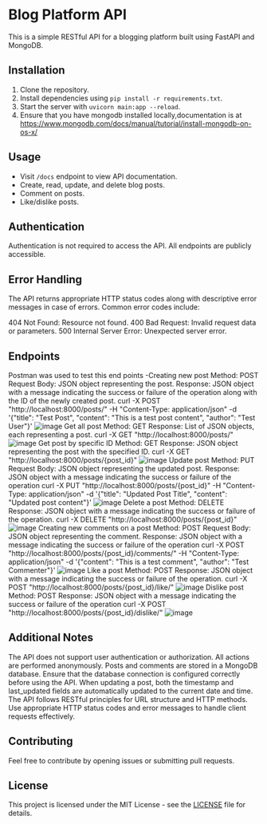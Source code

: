 
# Blog Platform API

This is a simple RESTful API for a blogging platform built using FastAPI and MongoDB.

## Installation

1. Clone the repository.
2. Install dependencies using `pip install -r requirements.txt`.
3. Start the server with `uvicorn main:app --reload`.
4. Ensure that you have mongodb installed locally,documentation is at https://www.mongodb.com/docs/manual/tutorial/install-mongodb-on-os-x/

## Usage

- Visit `/docs` endpoint to view API documentation.
- Create, read, update, and delete blog posts.
- Comment on posts.
- Like/dislike posts.
## Authentication
Authentication is not required to access the API. All endpoints are publicly accessible.

## Error Handling
The API returns appropriate HTTP status codes along with descriptive error messages in case of errors. Common error codes include:

404 Not Found: Resource not found.
400 Bad Request: Invalid request data or parameters.
500 Internal Server Error: Unexpected server error.

  ## Endpoints
 Postman was used to test this end points
 -Creating new post
 Method: POST
Request Body: JSON object representing the post.
Response: JSON object with a message indicating the success or failure of the operation along with the ID of the newly created post.
curl -X POST "http://localhost:8000/posts/" -H "Content-Type: application/json" -d '{"title": "Test Post", "content": "This is a test post content", "author": "Test User"}'
![image](https://github.com/lixelamos/blog-api/assets/48270069/0b98221b-acb2-4599-902a-468b03775c98)
Get all post
Method: GET
Response: List of JSON objects, each representing a post.
curl -X GET "http://localhost:8000/posts/"
![image](https://github.com/lixelamos/blog-api/assets/48270069/43e295e3-b52b-4b0a-a0bd-5e8b83b2c62b)
Get post by specific ID
Method: GET
Response: JSON object representing the post with the specified ID.
curl -X GET "http://localhost:8000/posts/{post_id}"
![image](https://github.com/lixelamos/blog-api/assets/48270069/94bec683-cdfc-4d96-80df-e7e09cf86cec)
Update post
Method: PUT
Request Body: JSON object representing the updated post.
Response: JSON object with a message indicating the success or failure of the operation
curl -X PUT "http://localhost:8000/posts/{post_id}" -H "Content-Type: application/json" -d '{"title": "Updated Post Title", "content": "Updated post content"}'
![image](https://github.com/lixelamos/blog-api/assets/48270069/889c239f-30eb-475e-a8d4-fd5e71280916)
Delete a post
Method: DELETE
Response: JSON object with a message indicating the success or failure of the operation.
curl -X DELETE "http://localhost:8000/posts/{post_id}"
![image](https://github.com/lixelamos/blog-api/assets/48270069/21057a6e-38f6-4b55-8770-aa0b621572eb)
Creating new comments on a post
Method: POST
Request Body: JSON object representing the comment.
Response: JSON object with a message indicating the success or failure of the operation
curl -X POST "http://localhost:8000/posts/{post_id}/comments/" -H "Content-Type: application/json" -d '{"content": "This is a test comment", "author": "Test Commenter"}'
![image](https://github.com/lixelamos/blog-api/assets/48270069/bc29c1d7-92d1-41be-bfde-7bb1780e6bc4)
Like a post
Method: POST
Response: JSON object with a message indicating the success or failure of the operation.
curl -X POST "http://localhost:8000/posts/{post_id}/like/"
![image](https://github.com/lixelamos/blog-api/assets/48270069/1f2562dd-7b13-4759-ae61-84cd01e09203)
Dislike post
Method: POST
Response: JSON object with a message indicating the success or failure of the operation
curl -X POST "http://localhost:8000/posts/{post_id}/dislike/"
![image](https://github.com/lixelamos/blog-api/assets/48270069/6c36a856-df78-4c21-9c06-44ea052ed781)

## Additional Notes
The API does not support user authentication or authorization. All actions are performed anonymously.
Posts and comments are stored in a MongoDB database. Ensure that the database connection is configured correctly before using the API.
When updating a post, both the timestamp and last_updated fields are automatically updated to the current date and time.
The API follows RESTful principles for URL structure and HTTP methods.
Use appropriate HTTP status codes and error messages to handle client requests effectively.

## Contributing

Feel free to contribute by opening issues or submitting pull requests.

## License

This project is licensed under the MIT License - see the [LICENSE](LICENSE) file for details.
